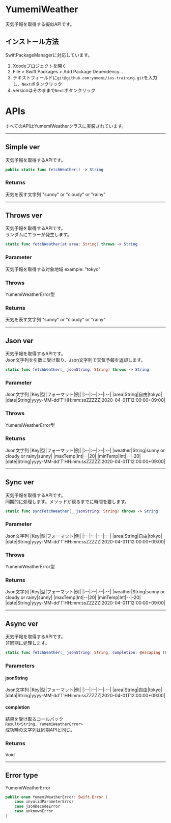 # YumemiWeather
天気予報を取得する擬似APIです。

## インストール方法
SwiftPackageManagerに対応しています。

1. Xcodeプロジェクトを開く
1. File > Swift Packages > Add Package Dependency...
1. テキストフィールドに`git@github.com:yumemi/ios-training.git`を入力し、`Next`ボタンクリック
1. versionはそのままで`Next`ボタンクリック

# APIs

すべてのAPIはYumemiWeatherクラスに実装されています。

---
## Simple ver
天気予報を取得するAPIです。  
```swift
public static func fetchWeather() -> String
```

### Returns
天気を表す文字列 "sunny" or "cloudy" or "rainy"

---

## Throws ver
天気予報を取得するAPIです。  
ランダムにエラーが発生します。  
```swift
static func fetchWeather(at area: String) throws -> String
```

### Parameter
天気予報を取得する対象地域 example: "tokyo"

### Throws
YumemiWeatherError型

### Returns
天気を表す文字列 "sunny" or "cloudy" or "rainy"

---

## Json ver
天気予報を取得するAPIです。  
Json文字列を引数に受け取り、Json文字列で天気予報を返却します。  
```swift
static func fetchWeather(_ jsonString: String) throws -> String
```

### Parameter
Json文字列
|Key|型|フォーマット|例|
|:--|:--|:--|:--|
|area|String|自由|tokyo|
|date|String|yyyy-MM-dd'T'HH:mm:ssZZZZZ|2020-04-01T12:00:00+09:00|

### Throws
YumemiWeatherError型

### Returns
Json文字列
|Key|型|フォーマット|例|
|:--|:--|:--|:--|
|weather|String|sunny or cloudy or rainy|sunny|
|maxTemp|Int|--|20|
|minTemp|Int|--|-20|
|date|String|yyyy-MM-dd'T'HH:mm:ssZZZZZ|2020-04-01T12:00:00+09:00|

---

## Sync ver
天気予報を取得するAPIです。  
同期的に処理します。メソッドが戻るまでに時間を要します。   
```swift
static func syncFetchWeather(_ jsonString: String) throws -> String
```

### Parameter
Json文字列
|Key|型|フォーマット|例|
|:--|:--|:--|:--|
|area|String|自由|tokyo|
|date|String|yyyy-MM-dd'T'HH:mm:ssZZZZZ|2020-04-01T12:00:00+09:00|

### Throws
YumemiWeatherError型

### Returns
Json文字列
|Key|型|フォーマット|例|
|:--|:--|:--|:--|
|weather|String|sunny or cloudy or rainy|sunny|
|maxTemp|Int|--|20|
|minTemp|Int|--|-20|
|date|String|yyyy-MM-dd'T'HH:mm:ssZZZZZ|2020-04-01T12:00:00+09:00|

---

## Async ver
天気予報を取得するAPIです。  
非同期に処理します。  
```swift
static func fetchWeather(_ jsonString: String, completion: @escaping (Result<String, YumemiWeatherError>) -> Void)
```

### Parameters
#### jsonString
Json文字列
|Key|型|フォーマット|例|
|:--|:--|:--|:--|
|area|String|自由|tokyo|
|data|String|yyyy-MM-dd'T'HH:mm:ssZZZZZ|2020-04-01T12:00:00+09:00|

#### completion
結果を受け取るコールバック  
`Result<String, YumemiWeatherError>`  
成功時の文字列は同期APIと同じ。

### Returns
Void

---

## Error type
YumemiWeatherError
```swift
public enum YumemiWeatherError: Swift.Error {
    case invalidParameterError
    case jsonDecodeError
    case unknownError
}
```